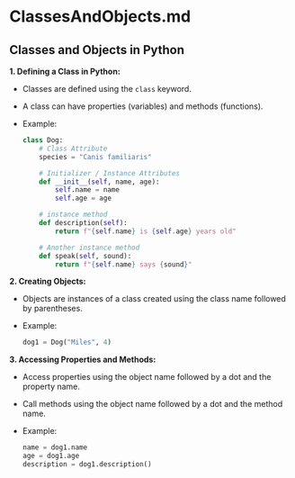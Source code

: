 # ClassesAndObjects.md

## Classes and Objects in Python

**1. Defining a Class in Python:**

- Classes are defined using the `class` keyword.
- A class can have properties (variables) and methods (functions).
- Example:

     ```python
     class Dog:
         # Class Attribute
         species = "Canis familiaris"

         # Initializer / Instance Attributes
         def __init__(self, name, age):
             self.name = name
             self.age = age

         # instance method
         def description(self):
             return f"{self.name} is {self.age} years old"

         # Another instance method
         def speak(self, sound):
             return f"{self.name} says {sound}"
     ```

**2. Creating Objects:**

- Objects are instances of a class created using the class name followed by parentheses.
- Example:

     ```python
     dog1 = Dog("Miles", 4)
     ```

**3. Accessing Properties and Methods:**

- Access properties using the object name followed by a dot and the property name.
- Call methods using the object name followed by a dot and the method name.
- Example:

     ```python
     name = dog1.name
     age = dog1.age
     description = dog1.description()
     ```
